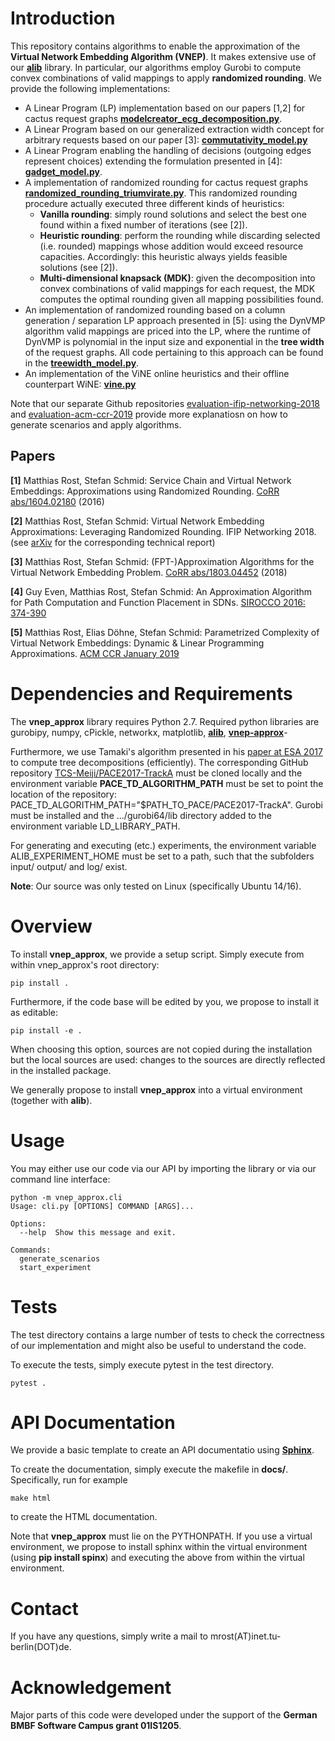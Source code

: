 
# Introduction

This repository contains algorithms to enable the approximation of the **Virtual Network Embedding Algorithm (VNEP)**.
It makes extensive use of our **[alib](https://github.com/vnep-approx/alib)** library. In particular, our algorithms employ
Gurobi to compute convex combinations of valid mappings to apply **randomized rounding**. We provide the following implementations: 
- A Linear Program (LP) implementation based on our papers [1,2] for cactus request graphs 
**[modelcreator_ecg_decomposition.py](vnep_approx/modelcreator_ecg_decomposition.py)**.
- A Linear Program based on our generalized extraction width concept for arbitrary requests based on our paper [3]: 
**[commutativity_model.py](vnep_approx/commutativity_model.py)**
- A Linear Program enabling the handling of decisions (outgoing edges represent choices) extending the formulation presented in [4]: **[gadget_model.py](vnep_approx/gadget_model.py)**.
- A implementation of randomized rounding for cactus request graphs **[randomized_rounding_triumvirate.py](vnep_approx/randomized_rounding_triumvirate.py)**. 
This randomized rounding procedure actually executed three different kinds of heuristics:
  - **Vanilla rounding**: simply round solutions and select the best one found within a fixed number of iterations (see [2]).
  - **Heuristic rounding**: perform the rounding while discarding selected (i.e. rounded) mappings whose addition would 
  exceed resource capacities. Accordingly: this heuristic always yields feasible solutions (see [2]).
  - **Multi-dimensional knapsack (MDK)**: given the decomposition into convex combinations of valid mappings for each request,
  the MDK computes the optimal rounding given all mapping possibilities found.
- An implementation of randomized rounding based on a column generation / separation LP approach presented in [5]: using the DynVMP algorithm valid mappings are priced into the LP, where the runtime of DynVMP is polynomial in the input size and exponential in the **tree width** of the request graphs. All code pertaining to this approach can be found in the **[treewidth_model.py](vnep_approx/treewidth_model.py)**.
- An implementation of the ViNE online heuristics and their offline counterpart WiNE: **[vine.py](vnep_approx/vine.py)** 
   
Note that our separate Github repositories [evaluation-ifip-networking-2018](https://github.com/vnep-approx/evaluation-ifip-networking-2018) and [evaluation-acm-ccr-2019](https://github.com/vnep-approx/evaluation-acm-ccr-2019)
provide more explanatiosn on how to generate scenarios and apply algorithms. 

## Papers

**[1]** Matthias Rost, Stefan Schmid: Service Chain and Virtual Network Embeddings: Approximations using Randomized Rounding. [CoRR abs/1604.02180](https://arxiv.org/abs/1604.02180) (2016)

**[2]** Matthias Rost, Stefan Schmid: Virtual Network Embedding Approximations: Leveraging Randomized Rounding. IFIP Networking 2018. (see [arXiv](https://arxiv.org/abs/1803.03622) for the corresponding technical report)

**[3]** Matthias Rost, Stefan Schmid: (FPT-)Approximation Algorithms for the Virtual Network Embedding Problem. [CoRR abs/1803.04452](https://arxiv.org/abs/1803.04452) (2018)

**[4]** Guy Even, Matthias Rost, Stefan Schmid: An Approximation Algorithm for Path Computation and Function Placement in SDNs. [SIROCCO 2016: 374-390](https://link.springer.com/chapter/10.1007%2F978-3-319-48314-6_24)

**[5]** Matthias Rost, Elias Döhne, Stefan Schmid: Parametrized Complexity of Virtual Network Embeddings: Dynamic & Linear Programming Approximations. [ACM CCR January 2019](https://ccronline.sigcomm.org/wp-content/uploads/2019/02/sigcomm-ccr-final255.pdf)

# Dependencies and Requirements

The **vnep_approx** library requires Python 2.7. Required python libraries are gurobipy, numpy, cPickle, networkx, matplotlib, **[alib](https://github.com/vnep-approx/alib)**, **[vnep-approx](https://github.com/vnep-approx/vnep-approx)**-

Furthermore, we use Tamaki's algorithm presented in his [paper at ESA 2017](http://drops.dagstuhl.de/opus/volltexte/2017/7880/pdf/LIPIcs-ESA-2017-68.pdf) to compute tree decompositions (efficiently). The corresponding GitHub repository [TCS-Meiji/PACE2017-TrackA](https://github.com/TCS-Meiji/PACE2017-TrackA) must be cloned locally and the environment variable **PACE_TD_ALGORITHM_PATH** must be set to point the location of the repository: PACE_TD_ALGORITHM_PATH="$PATH_TO_PACE/PACE2017-TrackA".
Gurobi must be installed and the .../gurobi64/lib directory added to the environment variable LD_LIBRARY_PATH.

For generating and executing (etc.) experiments, the environment variable ALIB_EXPERIMENT_HOME must be set to a path,
such that the subfolders input/ output/ and log/ exist.

**Note**: Our source was only tested on Linux (specifically Ubuntu 14/16).  

# Overview

To install **vnep_approx**, we provide a setup script. Simply execute from within vnep_approx's root directory: 

```
pip install .
```

Furthermore, if the code base will be edited by you, we propose to install it as editable:
```
pip install -e .
```
When choosing this option, sources are not copied during the installation but the local sources are used: changes to
the sources are directly reflected in the installed package.

We generally propose to install **vnep_approx** into a virtual environment (together with **alib**).

# Usage

You may either use our code via our API by importing the library or via our command line interface:

```
python -m vnep_approx.cli
Usage: cli.py [OPTIONS] COMMAND [ARGS]...

Options:
  --help  Show this message and exit.

Commands:
  generate_scenarios
  start_experiment
```

# Tests


The test directory contains a large number of tests to check the correctness of our implementation and might also be useful
to understand the code. 

To execute the tests, simply execute pytest in the test directory.

```
pytest .
```

# API Documentation

We provide a basic template to create an API documentatio using **[Sphinx](http://www.sphinx-doc.org)**. 

To create the documentation, simply execute the makefile in **docs/**. Specifically, run for example

```
make html
```

to create the HTML documentation.

Note that **vnep_approx** must lie on the PYTHONPATH. If you use a virtual environment, we propose to install sphinx within the
virtual environment (using **pip install spinx**) and executing the above from within the virtual environment. 

# Contact

If you have any questions, simply write a mail to mrost(AT)inet.tu-berlin(DOT)de.

# Acknowledgement

Major parts of this code were developed under the support of the **German BMBF Software
Campus grant 01IS1205**.